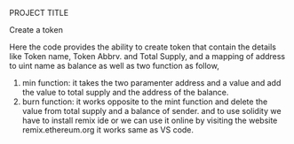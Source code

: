 PROJECT TITLE 

Create a token

Here the code provides the ability to create token that contain the details like Token name, Token Abbrv. and Total Supply, and a mapping of address to uint name as balance as well as two function as follow,
1) min function: it takes the two paramenter address and a value and add the value to total supply and the address of the balance.
2) burn function: it works opposite to the mint function and delete the value from total supply and a balance of sender.
and to use solidity we have to install remix ide or we can use it online by visiting the website remix.ethereum.org it works same as VS code.
